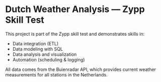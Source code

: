 # Dutch Weather Analysis — Zypp Skill Test

This project is part of the Zypp skill test and demonstrates skills in:

- Data integration (ETL)
- Data modeling with SQL
- Data analysis and visualization
- Automation (scheduling & logging)

All data comes from the Buienradar API, which provides current weather measurements for all stations in the Netherlands.
